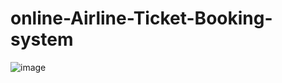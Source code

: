 # online-Airline-Ticket-Booking-system
![image](https://github.com/user-attachments/assets/bb79ab22-b8cb-4d96-af05-c3754ada765a)



